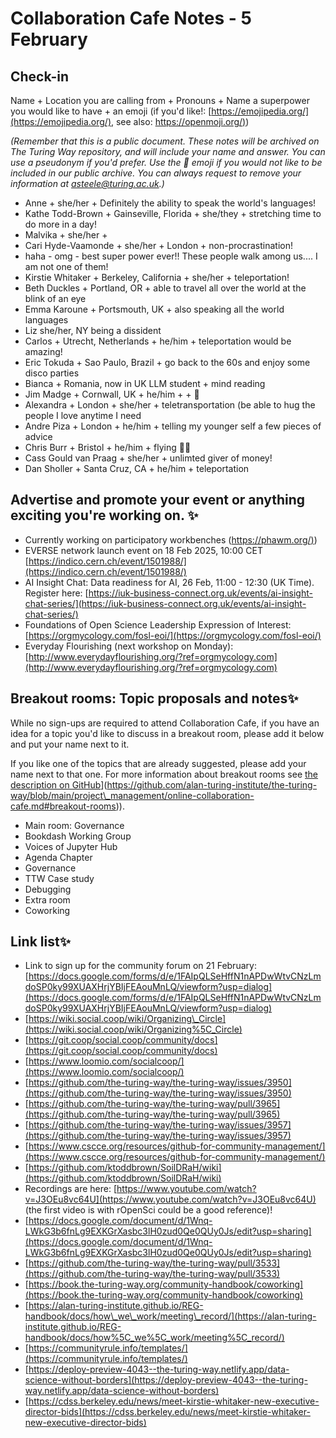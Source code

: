# Collaboration Cafe Notes - 5 February

## Check-in

Name + Location you are calling from + Pronouns + Name a superpower you would like to have + an emoji (if you'd like!: [https://emojipedia.org/](https://emojipedia.org/), see also: [https://openmoji.org/)](https://openmoji.org/))

*(Remember that this is a public document. These notes will be archived on The Turing Way repository, and will include your name and answer. You can use a pseudonym if you'd prefer. Use the 🤫 emoji if you would not like to be included in our public archive. You can always request to remove your information at asteele@turing.ac.uk.)*

* Anne + she/her + Definitely the ability to speak the world's languages!
*  Kathe Todd-Brown + Gainseville, Florida + she/they + stretching time to do more in a day!
* Malvika + she/her + 
*  Cari Hyde-Vaamonde + she/her + London  + non-procrastination!
 * haha - omg - best super power ever!! These people walk among us.... I am not one of them!
* Kirstie Whitaker + Berkeley, California + she/her + teleportation!
*  Beth Duckles + Portland, OR + able to travel all over the world at the blink of an eye
* Emma Karoune + Portsmouth, UK + also speaking all the world languages
* Liz she/her, NY being a dissident
* Carlos + Utrecht, Netherlands + he/him + teleportation would be amazing!
* Eric Tokuda + Sao Paulo, Brazil + go back to the 60s and enjoy some disco parties
*  Bianca + Romania, now in UK LLM student + mind reading 
* Jim Madge + Cornwall, UK + he/him +  + 🧶
* Alexandra + London + she/her + teletransportation (be able to hug the people I love anytime I need
* Andre Piza + London + he/him + telling my younger self a few pieces of advice
* Chris Burr + Bristol + he/him + flying 🦸‍♂️
* Cass Gould van Praag + she/her + unlimted giver of money!
* Dan Sholler + Santa Cruz, CA + he/him + teleportation

## Advertise and promote your event or anything exciting you're working on. ✨

* Currently working on participatory workbenches ([https://phawm.org/)](https://phawm.org/))
* EVERSE network launch event on 18 Feb 2025, 10:00 CET [https://indico.cern.ch/event/1501988/](https://indico.cern.ch/event/1501988/) 
* AI Insight Chat: Data readiness for AI, 26 Feb, 11:00 - 12:30 (UK Time). Register here:  [https://iuk-business-connect.org.uk/events/ai-insight-chat-series/](https://iuk-business-connect.org.uk/events/ai-insight-chat-series/)
* Foundations of Open Science Leadership Expression of Interest: [https://orgmycology.com/fosl-eoi/](https://orgmycology.com/fosl-eoi/) 
* Everyday Flourishing (next workshop on Monday): [http://www.everydayflourishing.org/?ref=orgmycology.com](http://www.everydayflourishing.org/?ref=orgmycology.com)

## Breakout rooms: Topic proposals and notes✨

While no sign-ups are required to attend Collaboration Cafe, if you have an idea for a topic you'd like to discuss in a breakout room, please add it below and put your name next to it. 

If you like one of the topics that are already suggested, please add your name next to that one. For more information about breakout rooms see [the description on GitHub]([https://github.com/alan-turing-institute/the-turing-way/blob/main/project%5C_management/online-collaboration-cafe.md#breakout-rooms)](https://github.com/alan-turing-institute/the-turing-way/blob/main/project\_management/online-collaboration-cafe.md#breakout-rooms)).

* Main room: Governance
* Bookdash Working Group
* Voices of Jupyter Hub
* Agenda Chapter
* Governance
* TTW Case study
* Debugging
* Extra room
* Coworking

## Link list✨

* Link to sign up for the community forum on 21 February: [https://docs.google.com/forms/d/e/1FAIpQLSeHffN1nAPDwWtvCNzLmdoSP0ky99XUAXHrjYBIjFEAouMnLQ/viewform?usp=dialog](https://docs.google.com/forms/d/e/1FAIpQLSeHffN1nAPDwWtvCNzLmdoSP0ky99XUAXHrjYBIjFEAouMnLQ/viewform?usp=dialog)
* [https://wiki.social.coop/wiki/Organizing\_Circle](https://wiki.social.coop/wiki/Organizing%5C_Circle) 
* [https://git.coop/social.coop/community/docs](https://git.coop/social.coop/community/docs)
* [https://www.loomio.com/socialcoop/](https://www.loomio.com/socialcoop/) 
* [https://github.com/the-turing-way/the-turing-way/issues/3950](https://github.com/the-turing-way/the-turing-way/issues/3950)
* [https://github.com/the-turing-way/the-turing-way/pull/3965](https://github.com/the-turing-way/the-turing-way/pull/3965) 
* [https://github.com/the-turing-way/the-turing-way/issues/3957](https://github.com/the-turing-way/the-turing-way/issues/3957)
*  [https://www.cscce.org/resources/github-for-community-management/](https://www.cscce.org/resources/github-for-community-management/) 
* [https://github.com/ktoddbrown/SoilDRaH/wiki](https://github.com/ktoddbrown/SoilDRaH/wiki)
* Recordings are here: [https://www.youtube.com/watch?v=J3OEu8vc64U](https://www.youtube.com/watch?v=J3OEu8vc64U) (the first video is with rOpenSci could be a good reference)!
* [https://docs.google.com/document/d/1Wnq-LWkG3b6fnLg9EXKGrXasbc3lH0zud0Qe0QUy0Js/edit?usp=sharing](https://docs.google.com/document/d/1Wnq-LWkG3b6fnLg9EXKGrXasbc3lH0zud0Qe0QUy0Js/edit?usp=sharing)
* [https://github.com/the-turing-way/the-turing-way/pull/3533](https://github.com/the-turing-way/the-turing-way/pull/3533)
* [https://book.the-turing-way.org/community-handbook/coworking](https://book.the-turing-way.org/community-handbook/coworking)
* [https://alan-turing-institute.github.io/REG-handbook/docs/how\_we\_work/meeting\_record/](https://alan-turing-institute.github.io/REG-handbook/docs/how%5C_we%5C_work/meeting%5C_record/)
* [https://communityrule.info/templates/](https://communityrule.info/templates/)
* [https://deploy-preview-4043--the-turing-way.netlify.app/data-science-without-borders](https://deploy-preview-4043--the-turing-way.netlify.app/data-science-without-borders)
* [https://cdss.berkeley.edu/news/meet-kirstie-whitaker-new-executive-director-bids](https://cdss.berkeley.edu/news/meet-kirstie-whitaker-new-executive-director-bids)
